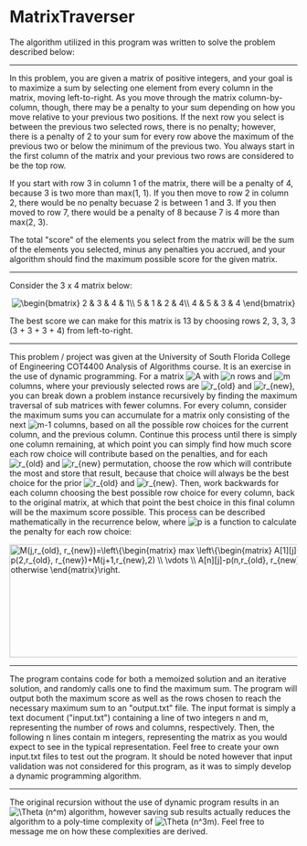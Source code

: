 # MatrixTraverser

The algorithm utilized in this program was written to solve the problem described below:

---

In this problem, you are given a matrix of positive integers, and your goal is to maximize a sum by selecting one element from every column in the matrix, moving left-to-right.  As you move through the matrix column-by-column, though, there may be a penalty to your sum depending on how you move relative to your previous two positions.  If the next row you select is between the previous two selected rows, there is no penalty; however, there is a penalty of 2 to your sum for every row above the maximum of the previous two or below the minimum of the previous two.  You always start in the first column of the matrix and your previous two rows are considered to be the top row.

If you start with row 3 in column 1 of the matrix, there will be a penalty of 4, because 3 is two more than max(1, 1). If you then move to row 2 in column 2, there would be no penalty becuase 2 is between 1 and 3. If you then moved to row 7, there would be a penalty of 8 because 7 is 4 more than max(2, 3).

The total "score" of the elements you select from the matrix will be the sum of the elements you selected, minus any penalties you accrued, and your algorithm should find the maximum possible score for the given matrix.

---

Consider the 3 x 4 matrix below:

<p align="center">
<img src="https://latex.codecogs.com/svg.latex?\begin{bmatrix}&space;2&space;&&space;3&space;&&space;4&space;&&space;1\\&space;5&space;&&space;1&space;&&space;2&space;&&space;4\\&space;4&space;&&space;5&space;&&space;3&space;&&space;4&space;\end{bmatrix}" title="\begin{bmatrix} 2 & 3 & 4 & 1\\ 5 & 1 & 2 & 4\\ 4 & 5 & 3 & 4 \end{bmatrix}"/>
</p>

The best score we can make for this matrix is 13 by choosing rows 2, 3, 3, 3 (3 + 3 + 3 + 4) from left-to-right.

---

This problem / project was given at the University of South Florida College of Engineering COT4400 Analysis of Algorithms course. It is an exercise in the use of dynamic programming. For a matrix <img src="https://latex.codecogs.com/svg.latex?A" title="A"/> with <img src="https://latex.codecogs.com/svg.latex?n" title="n"/> rows and <img src="https://latex.codecogs.com/svg.latex?m" title="m"/> columns, where your previously selected rows are <img src="https://latex.codecogs.com/svg.latex?r_{old}" title="r_{old}"/> and <img src="https://latex.codecogs.com/svg.latex?r_{new}" title="r_{new}"/>, you can break down a problem instance recursively by finding the maximum traversal of sub matrices with fewer columns. For every column, consider the maximum sums you can accumulate for a matrix only consisting of the next <img src="https://latex.codecogs.com/svg.latex?m-1" title="m-1"/> columns, based on all the possible row choices for the current column, and the previous column. Continue this process until there is simply one column remaining, at which point you can simply find how much score each row choice will contribute based on the penalties, and for each <img src="https://latex.codecogs.com/svg.latex?r_{old}" title="r_{old}"/> and <img src="https://latex.codecogs.com/svg.latex?r_{new}" title="r_{new}"/> permutation, choose the row which will contribute the most and store that result, because that choice will always be the best choice for the prior <img src="https://latex.codecogs.com/svg.latex?r_{old}" title="r_{old}"/> and <img src="https://latex.codecogs.com/svg.latex?r_{new}" title="r_{new}"/>. Then, work backwards for each column choosing the best possible row choice for every column, back to the original matrix, at which that point the best choice in this final column will be the maximum score possible. This process can be described mathematically in the recurrence below, where <img src="https://latex.codecogs.com/svg.latex?p" title="p"/> is a function to calculate the penalty for each row choice:

<p>
<img src="http://www.sciweavers.org/tex2img.php?eq=M%28j%2Cr_%7Bold%7D%2C%20r_%7Bnew%7D%29%3D%5Cleft%5C%7B%5Cbegin%7Bmatrix%7D%20max%20%5Cleft%5C%7B%5Cbegin%7Bmatrix%7D%20A%5B1%5D%5Bj%5D-p%281%2Cr_%7Bold%7D%2C%20r_%7Bnew%7D%29%2BM%28j%2B1%2Cr_%7Bnew%7D%2C1%29%20%5C%5C%20A%5B2%5D%5Bj%5D-p%282%2Cr_%7Bold%7D%2C%20r_%7Bnew%7D%29%2BM%28j%2B1%2Cr_%7Bnew%7D%2C2%29%20%5C%5C%20%5Cvdots%20%5C%5C%20A%5Bn%5D%5Bj%5D-p%28n%2Cr_%7Bold%7D%2C%20r_%7Bnew%7D%29%2BM%28j%2B1%2Cr_%7Bnew%7D%2Cn%29%20%5Cend%7Bmatrix%7D%5Cright%20%26%20j%5Cleq%20m%20%5C%5C%20%5C%5C%200%20%26%20otherwise%20%5Cend%7Bmatrix%7D%5Cright.&bc=White&fc=Black&im=png&fs=18&ff=modern&edit=0" align="center" border="0" alt="M(j,r_{old}, r_{new})=\left\{\begin{matrix} max \left\{\begin{matrix} A[1][j]-p(1,r_{old}, r_{new})+M(j+1,r_{new},1) \\ A[2][j]-p(2,r_{old}, r_{new})+M(j+1,r_{new},2) \\ \vdots \\ A[n][j]-p(n,r_{old}, r_{new})+M(j+1,r_{new},n) \end{matrix}\right & j\leq m \\ \\ 0 & otherwise \end{matrix}\right." width="879" height="198" />
</p>

---

The program contains code for both a memoized solution and an iterative solution, and randomly calls one to find the maximum sum. The program will output both the maximum score as well as the rows chosen to reach the necessary maximum sum to an "output.txt" file. The input format is simply a text document ("input.txt") containing a line of two integers n and m, representing the number of rows and columns, respectively. Then, the following n lines contain m integers, representing the matrix as you would expect to see in the typical representation. Feel free to create your own input.txt files to test out the program. It should be noted however that input validation was not considered for this program, as it was to simply develop a dynamic programming algorithm.

---

The original recursion without the use of dynamic program results in an <img src="https://latex.codecogs.com/svg.latex?\Theta&space;(n^m)" title="\Theta (n^m)" /> algorithm, however saving sub results actually reduces the algorithm to a poly-time complexity of <img src="https://latex.codecogs.com/svg.latex?\Theta&space;(n^3m)" title="\Theta (n^3m)"/>. Feel free to message me on how these complexities are derived.
